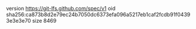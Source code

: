 version https://git-lfs.github.com/spec/v1
oid sha256:ca873b8d2e79ec24b7050dc6373efa096a5217eb1caf2fcdb91f04393e3e3e70
size 8469

